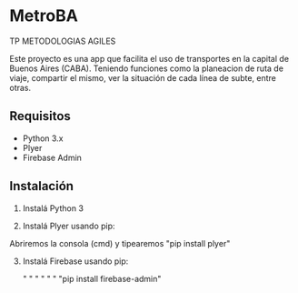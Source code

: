 # MetroBA
TP METODOLOGIAS AGILES

Este proyecto es una app que facilita el uso de transportes en la capital de Buenos Aires (CABA).
Teniendo funciones como la planeacion de ruta de viaje, compartir el mismo, ver la situación de cada línea de subte, entre otras.

## Requisitos

- Python 3.x
- Plyer
- Firebase Admin

## Instalación

1. Instalá Python 3

2. Instalá Plyer usando pip:

Abriremos la consola (cmd) y tipearemos "pip install plyer"

3. Instalá Firebase usando pip:

    "     "     "      "    "      "    "pip install firebase-admin"


